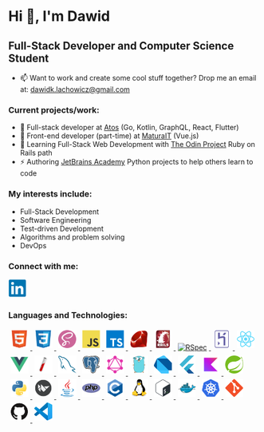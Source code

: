 # Hi 👋, I'm Dawid

## Full-Stack Developer and Computer Science Student

- 📫 Want to work and create some cool stuff together? Drop me an email at: [dawidk.lachowicz@gmail.com](mailto:dawidk.lachowicz@gmail.com)

### Current projects/work:

- 🚀 Full-stack developer at [Atos](https://atos.net/) (Go, Kotlin, GraphQL, React, Flutter)
- 🔭 Front-end developer (part-time) at [MaturaIT](https://www.maturait.pl/) (Vue.js)
- 🌱 Learning Full-Stack Web Development with [The Odin Project](https://www.theodinproject.com/) Ruby on Rails path
- ⚡ Authoring [JetBrains Academy](https://hyperskill.org/projects/136) Python projects to help others learn to code

### My interests include:

- Full-Stack Development
- Software Engineering
- Test-driven Development
- Algorithms and problem solving
- DevOps

### Connect with me:

<a href="https://www.linkedin.com/in/dawid-k-lachowicz/">
  <img src="https://raw.githubusercontent.com/devicons/devicon/master/icons/linkedin/linkedin-original.svg" alt="Dawid Lachowicz on LinkedIn" target="_blank" rel="noopener" width="36" height="36">
</a>

### Languages and Technologies:

<a href="https://developer.mozilla.org/en-US/docs/Web/HTML" target="_blank" rel="noopener">
  <img src="https://raw.githubusercontent.com/devicons/devicon/master/icons/html5/html5-original.svg" alt="HTML" width="36" height="36" style="margin:4px;">
</a>
<a href="https://developer.mozilla.org/en-US/docs/Web/CSS" target="_blank" rel="noopener">
  <img src="https://raw.githubusercontent.com/devicons/devicon/master/icons/css3/css3-original.svg" alt="CSS" width="36" height="36" style="margin:4px;">
</a>
<a href="https://sass-lang.com/" target="_blank" rel="noopener">
  <img src="assets/sass.svg" alt="SCSS" width="36" height="36" style="margin:4px;">
</a>
<a href="https://developer.mozilla.org/en-US/docs/Web/JavaScript" target="_blank" rel="noopener">
  <img src="https://raw.githubusercontent.com/devicons/devicon/master/icons/javascript/javascript-original.svg" alt="JavaScript" width="36" height="36" style="margin:4px;">
</a>
<a href="https://www.typescriptlang.org/" target="_blank" rel="noopener">
  <img src="https://raw.githubusercontent.com/devicons/devicon/master/icons/typescript/typescript-original.svg" alt="TypeScript" width="36" height="36" style="margin:4px;">
</a>
<a href="https://www.ruby-lang.org/" target="_blank" rel="noopener">
  <img src="https://github.com/devicons/devicon/raw/master/icons/ruby/ruby-original.svg" alt="Ruby" width="36" height="36" style="margin:4px;">
</a>
<a href="https://rubyonrails.org/" target="_blank" rel="noopener">
  <img src="https://github.com/devicons/devicon/raw/master/icons/rails/rails-original-wordmark.svg" alt="Ruby on Rails" width="36" height="36" style="margin:4px;">
</a>
<a href="https://rspec.info/" target="_blank" rel="noopener">
  <img src="https://github.com/rspec/rspec.github.io/raw/source/logo.svg" alt="RSpec" width="36" height="36" style="margin:4px;">
</a>
<a href="https://www.heroku.com/" target="_blank" rel="noopener">
  <img src="https://github.com/devicons/devicon/raw/master/icons/heroku/heroku-original.svg" alt="Heroku" width="36" height="36" style="margin:4px;">
</a>
<a href="https://reactjs.org/" target="_blank" rel="noopener">
  <img src="https://raw.githubusercontent.com/devicons/devicon/master/icons/react/react-original.svg" alt="React" width="36" height="36" style="margin:4px;">
</a>
<a href="https://vuejs.org/" target="_blank" rel="noopener">
  <img src="https://github.com/devicons/devicon/raw/master/icons/vuejs/vuejs-original.svg" alt="Vue.js" width="36" height="36" style="margin:4px;">
</a>
<a href="https://jekyllrb.com/" target="_blank" rel="noopener">
  <img src="assets/jekyll.svg" alt="Jekyll" width="36" height="36" style="margin:4px;">
</a>
<a href="https://www.mysql.com/" target="_blank" rel="noopener">
  <img src="https://github.com/devicons/devicon/raw/master/icons/mysql/mysql-original.svg" alt="MySQL" width="36" height="36" style="margin:4px;">
</a>
<a href="https://www.postgresql.org/" target="_blank" rel="noopener">
  <img src="https://raw.githubusercontent.com/devicons/devicon/master/icons/postgresql/postgresql-original.svg" alt="PostgreSQL" width="36" height="36" style="margin:4px;">
</a>
<a href="https://graphql.org/" target="_blank" rel="noopener">
  <img src="https://raw.githubusercontent.com/devicons/devicon/master/icons/graphql/graphql-plain.svg" alt="GraphQL" width="36" height="36" style="margin:4px;">
</a>
<a href="https://go.dev/" target="_blank" rel="noopener">
  <img src="https://raw.githubusercontent.com/devicons/devicon/master/icons/go/go-original.svg" alt="Go" width="36" height="36" style="margin:4px;">
</a>
<a href="https://dart.dev/" target="_blank" rel="noopener">
  <img src="assets/dart.svg" alt="Dart" width="36" height="36" style="margin:4px;">
</a>
<a href="https://flutter.dev/" target="_blank" rel="noopener">
  <img src="https://raw.githubusercontent.com/devicons/devicon/master/icons/flutter/flutter-original.svg" alt="Flutter" width="36" height="36" style="margin:4px;">
</a>
<a href="https://kotlinlang.org/" target="_blank" rel="noopener">
  <img src="https://raw.githubusercontent.com/devicons/devicon/master/icons/kotlin/kotlin-original.svg" alt="Kotlin" width="36" height="36" style="margin:4px;">
</a>
<a href="https://spring.io/" target="_blank" rel="noopener">
  <img src="https://raw.githubusercontent.com/devicons/devicon/master/icons/spring/spring-original.svg" alt="Spring" width="36" height="36" style="margin:4px;">
</a>
<a href="https://www.python.org/" target="_blank" rel="noopener">
  <img src="https://raw.githubusercontent.com/devicons/devicon/master/icons/python/python-original.svg" alt="Python" width="36" height="36" style="margin:4px;">
</a>
<a href="https://kivy.org/" target="_blank" rel="noopener">
  <img src="assets/kivy.png" alt="Kivy" width="36" height="36" style="margin:4px;">
</a>
<a href="https://docs.oracle.com/en/java/" target="_blank" rel="noopener">
  <img src="https://github.com/devicons/devicon/raw/master/icons/java/java-original.svg" alt="Java" width="36" height="36" style="margin:4px;">
</a>
<a href="https://www.php.net/" target="_blank" rel="noopener">
  <img src="https://raw.githubusercontent.com/devicons/devicon/master/icons/php/php-original.svg" alt="PHP" width="36" height="36" style="margin:4px;">
</a>
<a href="https://man7.org/linux/man-pages/dir_section_3.html" target="_blank" rel="noopener">
  <img src="https://github.com/devicons/devicon/raw/master/icons/c/c-original.svg" alt="C" width="36" height="36" style="margin:4px;">
</a>
<a href="https://www.kernel.org/" target="_blank" rel="noopener">
  <img src="https://github.com/devicons/devicon/raw/master/icons/linux/linux-original.svg" alt="Linux" width="36" height="36" style="margin:4px;">
</a>
<a href="https://www.gnu.org/software/bash/" target="_blank" rel="noopener">
  <img src="assets/bash.svg" alt="Bash" width="36" height="36" style="margin:4px;">
</a>
<a href="https://www.docker.com/" target="_blank" rel="noopener">
  <img src="https://raw.githubusercontent.com/devicons/devicon/master/icons/docker/docker-original.svg" alt="Docker" width="36" height="36" style="margin:4px;">
</a>
<a href="https://kubernetes.io/" target="_blank" rel="noopener">
  <img src="assets/kubernetes.svg" alt="Kubernetes" width="36" height="36" style="margin:4px;">
</a>
<a href="https://git-scm.com/" target="_blank" rel="noopener">
  <img src="https://github.com/devicons/devicon/raw/master/icons/git/git-original.svg" alt="Git" width="36" height="36" style="margin:4px;">
</a>
<a href="https://github.com/dawidl022" target="_blank" rel="noopener">
  <img src="assets/github.svg" alt="Github" width="36" height="36" style="margin:4px;">
</a>
<a href="https://code.visualstudio.com/" target="_blank" rel="noopener">
  <img src="https://github.com/devicons/devicon/raw/master/icons/vscode/vscode-original.svg" alt="VSCode" width="36" height="36" style="margin:4px;">
</a>

<!--
**dawidl022/dawidl022** is a ✨ _special_ ✨ repository because its `README.md` (this file) appears on your GitHub profile.

Here are some ideas to get you started:

 I’m currently working on ...
- 👯 I’m looking to collaborate on ...
- 🤔 I’m looking for help with ...
- 💬 Ask me about ...
- 📫 How to reach me: ...
- 😄 Pronouns: ...
- ⚡ Fun fact: ...
-->
